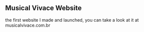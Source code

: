 ## Musical Vivace Website
 the first website I made and launched, you can take a look at it at musicalvivace.com.br
